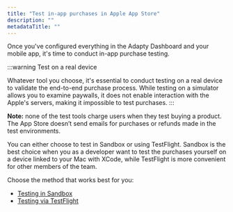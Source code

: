 ```yaml
---
title: "Test in-app purchases in Apple App Store"
description: ""
metadataTitle: ""
---
```


Once you've configured everything in the Adapty Dashboard and your mobile app, it's time to conduct in-app purchase testing.

:::warning
Test on a real device

Whatever tool you choose, it's essential to conduct testing on a real device to validate the end-to-end purchase process. While testing on a simulator allows you to examine paywalls, it does not enable interaction with the Apple's servers, making it impossible to test purchases.
:::

**Note:** none of the test tools charge users when they test buying a product. The App Store doesn’t send emails for purchases or refunds made in the test environments.

You can either choose to test in Sandbox or using TestFlight. Sandbox is the best choice when you as a developer want to test the purchases yourself on a device linked to your Mac with XCode, while TestFlight is more convenient for other members of the team.

Choose the method that works best for you:

- [Testing in Sandbox](test-purchases-in-sandbox)
- [Testing via TestFlight](test-purchases-with-testflight)